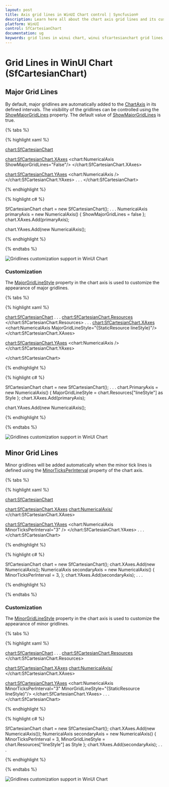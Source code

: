 ```yaml
---
layout: post
title: Axis grid lines in WinUI Chart control | Syncfusion®
description: Learn here all about the chart axis grid lines and its customization in Syncfusion® WinUI Chart(SfCartesianChart).
platform: WinUI
control: SfCartesianChart
documentation: ug
keywords: grid lines in winui chart, winui sfcartesianchart grid lines, winui chart grid lines customization, syncfusion winui chart grid lines, winui sfcartesianchart grid lines settings.
---
```


# Grid Lines in WinUI Chart (SfCartesianChart)

## Major Grid Lines

By default, major gridlines are automatically added to the [ChartAxis](https://help.syncfusion.com/cr/winui/Syncfusion.UI.Xaml.Charts.ChartAxis.html) in its defined intervals. The visibility of the gridlines can be controlled using the [ShowMajorGridLines](https://help.syncfusion.com/cr/winui/Syncfusion.UI.Xaml.Charts.ChartAxis.html#Syncfusion_UI_Xaml_Charts_ChartAxis_ShowMajorGridLines) property. The default value of [ShowMajorGridLines](https://help.syncfusion.com/cr/winui/Syncfusion.UI.Xaml.Charts.ChartAxis.html#Syncfusion_UI_Xaml_Charts_ChartAxis_ShowMajorGridLines) is true. 

{% tabs %}

{% highlight xaml %}

<chart:SfCartesianChart>

<chart:SfCartesianChart.XAxes>
    <chart:NumericalAxis ShowMajorGridLines="False"/>
</chart:SfCartesianChart.XAxes>

<chart:SfCartesianChart.YAxes>
    <chart:NumericalAxis />
</chart:SfCartesianChart.YAxes>
. . .
</chart:SfCartesianChart>

{% endhighlight %}

{% highlight c# %}

SfCartesianChart chart = new SfCartesianChart();
. . .
NumericalAxis primaryAxis = new NumericalAxis()
{
    ShowMajorGridLines = false
};
chart.XAxes.Add(primaryAxis);

chart.YAxes.Add(new NumericalAxis();

{% endhighlight %}

{% endtabs %}

![Gridlines customization support in WinUI Chart](Axis_images/winui_chart_axis_major_gridlines.png)

### Customization

The [MajorGridLineStyle](https://help.syncfusion.com/cr/winui/Syncfusion.UI.Xaml.Charts.ChartAxis.html#Syncfusion_UI_Xaml_Charts_ChartAxis_MajorGridLineStyle) property in the chart axis is used to customize the appearance of major gridlines.

{% tabs %}

{% highlight xaml %}

<chart:SfCartesianChart>
. . .
<chart:SfCartesianChart.Resources>
    <Style TargetType="Line" x:Key="lineStyle">
        <Setter Property="StrokeThickness" Value="2"/>
        <Setter Property="Stroke" Value="Black"/>
        <Setter Property="StrokeDashArray" Value="3,3"/>
    </Style>
</chart:SfCartesianChart.Resources>
. . .
<chart:SfCartesianChart.XAxes>
    <chart:NumericalAxis MajorGridLineStyle="{StaticResource lineStyle}"/>
</chart:SfCartesianChart.XAxes>

<chart:SfCartesianChart.YAxes>
    <chart:NumericalAxis />
</chart:SfCartesianChart.YAxes>

</chart:SfCartesianChart>

{% endhighlight %}

{% highlight c# %}

SfCartesianChart chart = new SfCartesianChart();
. . .
chart.PrimaryAxis = new NumericalAxis()
{
    MajorGridLineStyle = chart.Resources["lineStyle"] as Style 
};
chart.XAxes.Add(primaryAxis);

chart.YAxes.Add(new NumericalAxis();

{% endhighlight %}

{% endtabs %}

![Gridlines customization support in WinUI Chart](Axis_images/winui_chart_axis_major_gridlines_styles.png)

## Minor Grid Lines

Minor gridlines will be added automatically when the minor tick lines is defined using the [MinorTicksPerInterval](https://help.syncfusion.com/cr/winui/Syncfusion.UI.Xaml.Charts.RangeAxisBase.html#Syncfusion_UI_Xaml_Charts_RangeAxisBase_MinorTicksPerInterval) property of the chart axis.

{% tabs %}

{% highlight xaml %}

<chart:SfCartesianChart>

<chart:SfCartesianChart.XAxes>
    <chart:NumericalAxis/>
</chart:SfCartesianChart.XAxes>

<chart:SfCartesianChart.YAxes>
    <chart:NumericalAxis MinorTicksPerInterval="3" />
</chart:SfCartesianChart.YAxes>
. . .
</chart:SfCartesianChart>

{% endhighlight %}

{% highlight c# %}

SfCartesianChart chart = new SfCartesianChart();
chart.XAxes.Add(new NumericalAxis();
NumericalAxis secondaryAxis = new NumericalAxis()
{
    MinorTicksPerInterval = 3,
};
chart.YAxes.Add(secondaryAxis);
. . .

{% endhighlight %}

{% endtabs %}

### Customization

The [MinorGridLineStyle](https://help.syncfusion.com/cr/winui/Syncfusion.UI.Xaml.Charts.RangeAxisBase.html#Syncfusion_UI_Xaml_Charts_RangeAxisBase_MinorGridLineStyle) property in the chart axis is used to customize the appearance of minor gridlines.

{% tabs %}

{% highlight xaml %}

<chart:SfCartesianChart>
. . .
<chart:SfCartesianChart.Resources>
    <Style TargetType="Line" x:Key="lineStyle">
        <Setter Property="StrokeThickness" Value="0.8"/>
        <Setter Property="Stroke" Value="Black"/>
        <Setter Property="StrokeDashArray" Value="3,3"/>
    </Style>
</chart:SfCartesianChart.Resources>

<chart:SfCartesianChart.XAxes>
    <chart:NumericalAxis/>
</chart:SfCartesianChart.XAxes>

<chart:SfCartesianChart.YAxes>
    <chart:NumericalAxis MinorTicksPerInterval="3" 
                         MinorGridLineStyle="{StaticResource lineStyle}"/>
</chart:SfCartesianChart.YAxes>
. . .
</chart:SfCartesianChart>

{% endhighlight %}

{% highlight c# %}

SfCartesianChart chart = new SfCartesianChart();
chart.XAxes.Add(new NumericalAxis());
NumericalAxis secondaryAxis = new NumericalAxis()
{
    MinorTicksPerInterval = 3,
    MinorGridLineStyle = chart.Resources["lineStyle"] as Style 
};
chart.YAxes.Add(secondaryAxis);
. . .

{% endhighlight %}

{% endtabs %}

![Gridlines customization support in WinUI Chart](Axis_Images/winui_chart_axis_minor_gridlines_style.png)

